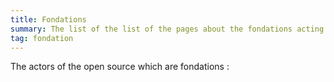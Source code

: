 ```yaml
---
title: Fondations
summary: The list of the list of the pages about the fondations acting in the open source.
tag: fondation
---
```


The actors of the open source which are fondations :
